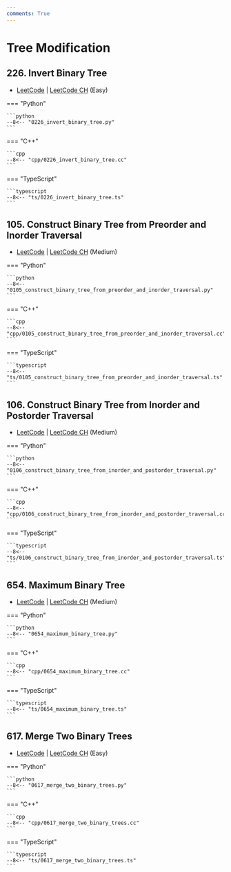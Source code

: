 ```yaml
---
comments: True
---
```


# Tree Modification

## 226. Invert Binary Tree

-  [LeetCode](https://leetcode.com/problems/invert-binary-tree/) | [LeetCode CH](https://leetcode.cn/problems/invert-binary-tree/) (Easy)

=== "Python"

    ```python
    --8<-- "0226_invert_binary_tree.py"
    ```

=== "C++"

    ```cpp
    --8<-- "cpp/0226_invert_binary_tree.cc"
    ```

=== "TypeScript"

    ```typescript
    --8<-- "ts/0226_invert_binary_tree.ts"
    ```

## 105. Construct Binary Tree from Preorder and Inorder Traversal

-  [LeetCode](https://leetcode.com/problems/construct-binary-tree-from-preorder-and-inorder-traversal/) | [LeetCode CH](https://leetcode.cn/problems/construct-binary-tree-from-preorder-and-inorder-traversal/) (Medium)

=== "Python"

    ```python
    --8<-- "0105_construct_binary_tree_from_preorder_and_inorder_traversal.py"
    ```

=== "C++"

    ```cpp
    --8<-- "cpp/0105_construct_binary_tree_from_preorder_and_inorder_traversal.cc"
    ```

=== "TypeScript"

    ```typescript
    --8<-- "ts/0105_construct_binary_tree_from_preorder_and_inorder_traversal.ts"
    ```

## 106. Construct Binary Tree from Inorder and Postorder Traversal

-  [LeetCode](https://leetcode.com/problems/construct-binary-tree-from-inorder-and-postorder-traversal/) | [LeetCode CH](https://leetcode.cn/problems/construct-binary-tree-from-inorder-and-postorder-traversal/) (Medium)

=== "Python"

    ```python
    --8<-- "0106_construct_binary_tree_from_inorder_and_postorder_traversal.py"
    ```

=== "C++"

    ```cpp
    --8<-- "cpp/0106_construct_binary_tree_from_inorder_and_postorder_traversal.cc"
    ```

=== "TypeScript"

    ```typescript
    --8<-- "ts/0106_construct_binary_tree_from_inorder_and_postorder_traversal.ts"
    ```

## 654. Maximum Binary Tree

-  [LeetCode](https://leetcode.com/problems/maximum-binary-tree/) | [LeetCode CH](https://leetcode.cn/problems/maximum-binary-tree/) (Medium)

=== "Python"

    ```python
    --8<-- "0654_maximum_binary_tree.py"
    ```

=== "C++"

    ```cpp
    --8<-- "cpp/0654_maximum_binary_tree.cc"
    ```

=== "TypeScript"

    ```typescript
    --8<-- "ts/0654_maximum_binary_tree.ts"
    ```

## 617. Merge Two Binary Trees

-  [LeetCode](https://leetcode.com/problems/merge-two-binary-trees/) | [LeetCode CH](https://leetcode.cn/problems/merge-two-binary-trees/) (Easy)

=== "Python"

    ```python
    --8<-- "0617_merge_two_binary_trees.py"
    ```

=== "C++"

    ```cpp
    --8<-- "cpp/0617_merge_two_binary_trees.cc"
    ```

=== "TypeScript"

    ```typescript
    --8<-- "ts/0617_merge_two_binary_trees.ts"
    ```
